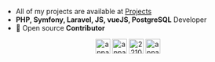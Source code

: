 - All of my projects are available at [Projects](https://www.linkedin.com/in/appaydin/)
- **PHP, Symfony, Laravel, JS, vueJS, PostgreSQL** Developer
- :rocket: Open source **Contributor**

<p align="center">
<a href="https://twitter.com/appaydin" target="blank"><img align="center" src="https://cdn.jsdelivr.net/npm/simple-icons@3.0.1/icons/twitter.svg" alt="appaydin" height="30" width="30" /></a>
<a href="https://linkedin.com/in/appaydin" target="blank"><img align="center" src="https://cdn.jsdelivr.net/npm/simple-icons@3.0.1/icons/linkedin.svg" alt="appaydin" height="30" width="30" /></a>
<a href="https://stackoverflow.com/users/2210147" target="blank"><img align="center" src="https://cdn.jsdelivr.net/npm/simple-icons@3.0.1/icons/stackoverflow.svg" alt="2210147" height="30" width="30" /></a>
<a href="https://instagram.com/appaydin" target="blank"><img align="center" src="https://cdn.jsdelivr.net/npm/simple-icons@3.0.1/icons/instagram.svg" alt="appaydin" height="30" width="30" /></a>
</p>
